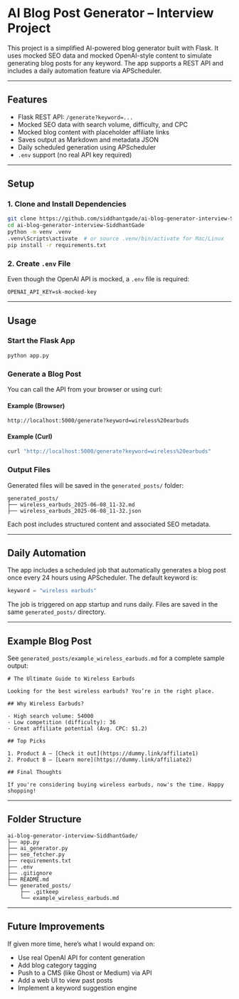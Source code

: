 # AI Blog Post Generator – Interview Project

This project is a simplified AI-powered blog generator built with Flask. It uses mocked SEO data and mocked OpenAI-style content to simulate generating blog posts for any keyword. The app supports a REST API and includes a daily automation feature via APScheduler.

---

## Features

* Flask REST API: `/generate?keyword=...`
* Mocked SEO data with search volume, difficulty, and CPC
* Mocked blog content with placeholder affiliate links
* Saves output as Markdown and metadata JSON
* Daily scheduled generation using APScheduler
* `.env` support (no real API key required)

---

## Setup

### 1. Clone and Install Dependencies

```bash
git clone https://github.com/siddhantgade/ai-blog-generator-interview-SiddhantGade.git
cd ai-blog-generator-interview-SiddhantGade
python -m venv .venv
.venv\Scripts\activate  # or source .venv/bin/activate for Mac/Linux
pip install -r requirements.txt
```

### 2. Create `.env` File

Even though the OpenAI API is mocked, a `.env` file is required:

```
OPENAI_API_KEY=sk-mocked-key
```

---

## Usage

### Start the Flask App

```bash
python app.py
```

### Generate a Blog Post

You can call the API from your browser or using curl:

#### Example (Browser)

```
http://localhost:5000/generate?keyword=wireless%20earbuds
```

#### Example (Curl)

```bash
curl "http://localhost:5000/generate?keyword=wireless%20earbuds"
```

### Output Files

Generated files will be saved in the `generated_posts/` folder:

```
generated_posts/
├── wireless_earbuds_2025-06-08_11-32.md
├── wireless_earbuds_2025-06-08_11-32.json
```

Each post includes structured content and associated SEO metadata.

---

## Daily Automation

The app includes a scheduled job that automatically generates a blog post once every 24 hours using APScheduler. The default keyword is:

```python
keyword = "wireless earbuds"
```

The job is triggered on app startup and runs daily. Files are saved in the same `generated_posts/` directory.

---

## Example Blog Post

See `generated_posts/example_wireless_earbuds.md` for a complete sample output:

```
# The Ultimate Guide to Wireless Earbuds

Looking for the best wireless earbuds? You’re in the right place.

## Why Wireless Earbuds?

- High search volume: 54000
- Low competition (difficulty): 36
- Great affiliate potential (Avg. CPC: $1.2)

## Top Picks

1. Product A – [Check it out](https://dummy.link/affiliate1)  
2. Product B – [Learn more](https://dummy.link/affiliate2)

## Final Thoughts

If you're considering buying wireless earbuds, now's the time. Happy shopping!
```

---

## Folder Structure

```
ai-blog-generator-interview-SiddhantGade/
├── app.py
├── ai_generator.py
├── seo_fetcher.py
├── requirements.txt
├── .env
├── .gitignore
├── README.md
└── generated_posts/
    ├── .gitkeep
    └── example_wireless_earbuds.md
```

---

## Future Improvements

If given more time, here’s what I would expand on:

* Use real OpenAI API for content generation
* Add blog category tagging
* Push to a CMS (like Ghost or Medium) via API
* Add a web UI to view past posts
* Implement a keyword suggestion engine
